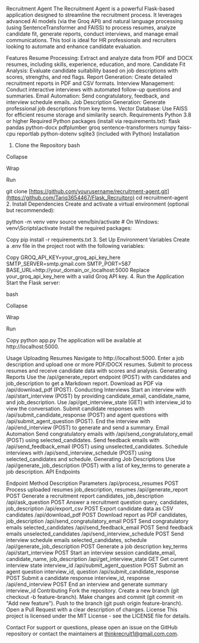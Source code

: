 Recruitment Agent
The Recruitment Agent is a powerful Flask-based application designed to streamline the recruitment process. It leverages advanced AI models (via the Groq API) and natural language processing (using SentenceTransformer and FAISS) to process resumes, analyze candidate fit, generate reports, conduct interviews, and manage email communications. This tool is ideal for HR professionals and recruiters looking to automate and enhance candidate evaluation.

Features
Resume Processing: Extract and analyze data from PDF and DOCX resumes, including skills, experience, education, and more.
Candidate Fit Analysis: Evaluate candidate suitability based on job descriptions with scores, strengths, and red flags.
Report Generation: Create detailed recruitment reports in PDF and CSV formats.
Interview Management: Conduct interactive interviews with automated follow-up questions and summaries.
Email Automation: Send congratulatory, feedback, and interview schedule emails.
Job Description Generation: Generate professional job descriptions from key terms.
Vector Database: Use FAISS for efficient resume storage and similarity search.
Requirements
Python 3.8 or higher
Required Python packages (install via requirements.txt):
flask
pandas
python-docx
pdfplumber
groq
sentence-transformers
numpy
faiss-cpu
reportlab
python-dotenv
sqlite3 (included with Python)
Installation
1. Clone the Repository
bash

Collapse

Wrap

Run

git clone [https://github.com/yourusername/recruitment-agent.git](https://github.com/Tariq3654467/Flask_Recruitpro)
cd recruitment-agent
2. Install Dependencies
Create and activate a virtual environment (optional but recommended):


python -m venv venv
source venv/bin/activate  # On Windows: venv\Scripts\activate
Install the required packages:



Copy
pip install -r requirements.txt
3. Set Up Environment Variables
Create a .env file in the project root with the following variables:

Copy
GROQ_API_KEY=your_groq_api_key_here
SMTP_SERVER=smtp.gmail.com
SMTP_PORT=587
BASE_URL=http://your_domain_or_localhost:5000
Replace your_groq_api_key_here with a valid Groq API key.
4. Run the Application
Start the Flask server:

bash

Collapse

Wrap

Run

Copy
python app.py
The application will be available at http://localhost:5000.

Usage
Uploading Resumes
Navigate to http://localhost:5000.
Enter a job description and upload one or more PDF/DOCX resumes.
Submit to process resumes and receive candidate data with scores and analysis.
Generating Reports
Use the /api/generate_report endpoint (POST) with candidates and job_description to get a Markdown report.
Download as PDF via /api/download_pdf (POST).
Conducting Interviews
Start an interview with /api/start_interview (POST) by providing candidate_email, candidate_name, and job_description.
Use /api/get_interview_state (GET) with interview_id to view the conversation.
Submit candidate responses with /api/submit_candidate_response (POST) and agent questions with /api/submit_agent_question (POST).
End the interview with /api/end_interview (POST) to generate and send a summary.
Email Automation
Send congratulatory emails with /api/send_congratulatory_email (POST) using selected_candidates.
Send feedback emails with /api/send_feedback_email (POST) using unselected_candidates.
Schedule interviews with /api/send_interview_schedule (POST) using selected_candidates and schedule.
Generating Job Descriptions
Use /api/generate_job_description (POST) with a list of key_terms to generate a job description.
API Endpoints

Endpoint	Method	Description	Parameters
/api/process_resumes	POST	Process uploaded resumes	job_description, resumes
/api/generate_report	POST	Generate a recruitment report	candidates, job_description
/api/ask_question	POST	Answer a recruitment question	query, candidates, job_description
/api/export_csv	POST	Export candidate data as CSV	candidates
/api/download_pdf	POST	Download report as PDF	candidates, job_description
/api/send_congratulatory_email	POST	Send congratulatory emails	selected_candidates
/api/send_feedback_email	POST	Send feedback emails	unselected_candidates
/api/send_interview_schedule	POST	Send interview schedule emails	selected_candidates, schedule
/api/generate_job_description	POST	Generate a job description	key_terms
/api/start_interview	POST	Start an interview session	candidate_email, candidate_name, job_description
/api/get_interview_state	GET	Get current interview state	interview_id
/api/submit_agent_question	POST	Submit an agent question	interview_id, question
/api/submit_candidate_response	POST	Submit a candidate response	interview_id, response
/api/end_interview	POST	End an interview and generate summary	interview_id
Contributing
Fork the repository.
Create a new branch (git checkout -b feature-branch).
Make changes and commit (git commit -m "Add new feature").
Push to the branch (git push origin feature-branch).
Open a Pull Request with a clear description of changes.
License
This project is licensed under the MIT License - see the LICENSE file for details.

Contact
For support or questions, please open an issue on the GitHub repository or contact the maintainers at thinkrecruit1@gmail.com.com.
